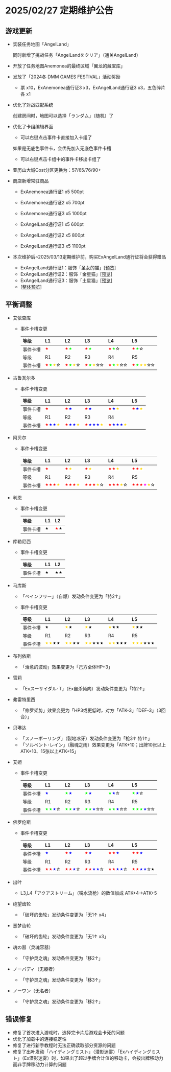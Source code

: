# 2025/02/27 定期维护公告

## 游戏更新

- 实装任务地图「AngelLand」

  同时新增了挑战任务「AngelLandをクリア」（通关AngelLand）

- 开放了任务地图Anemonea的最终区域「翼龙的藏宝库」

- 发放了「2024冬 DMM GAMES FESTIVAL」活动奖励

  - 票 x10，ExAnemonea通行证3 x3，ExAngelLand通行证3 x3，五色碎片各 x1

- 优化了对战匹配系统

  创建房间时，地图可以选择「ランダム」（随机）了

- 优化了卡组编辑界面

  - 可以右键点击事件卡直接加入卡组了

  如果是无底色事件卡，会优先加入无底色事件卡槽

  - 可以右键点击卡组中的事件卡移出卡组了

- 亚历山大城Cost分区更换为：57/65/76/90+

- 商店新增常驻商品

  - ExAnemonea通行证1 x5  500pt
  - ExAnemonea通行证2 x5  700pt
  - ExAnemonea通行证3 x5  1000pt

  - ExAngelLand通行证1 x5  600pt
  - ExAngelLand通行证2 x5  800pt
  - ExAngelLand通行证3 x5  1100pt

- 本次维护后~2025/03/13定期维护前，购买ExAngelLand通行证将会获得赠品

  - ExAngelLand通行证1：服饰「圣女的猫」<a href="imgs/costumes/聖女の猫_Preview.png" target="_blank">[预览]</a>
  - ExAngelLand通行证2：服饰「金星猫」<a href="imgs/costumes/金星猫_Preview.png" target="_blank">[预览]</a>
  - ExAngelLand通行证3：服饰「土星猫」<a href="imgs/costumes/土星猫_Preview.png" target="_blank">[预览]</a>
  - <a href="imgs/costumes/聖女の猫+金星猫+土星猫_Preview.png" target="_blank">[整体预览]</a>

## 平衡调整

- 艾依查库

  - 事件卡槽变更

    | 等级     | L1                                                           | L2                                                           | L3                                                           | L4                                                           | L5                                                           |
    | -------- | ------------------------------------------------------------ | ------------------------------------------------------------ | ------------------------------------------------------------ | ------------------------------------------------------------ | ------------------------------------------------------------ |
    | 事件卡槽 | <img height="16px" src="imgs/icons/star_red.svg" />                             | <img height="16px" src="imgs/icons/star_red.svg" /><img height="16px" src="imgs/icons/star_lime.svg" /> | <img height="16px" src="imgs/icons/star_red.svg" /><img height="16px" src="imgs/icons/star_lime.svg" /> | <img height="16px" src="imgs/icons/star_red.svg" /><img height="16px" src="imgs/icons/star_lime.svg" /><img height="16px" src="imgs/icons/star_outline.svg" /> | <img height="16px" src="imgs/icons/star_red.svg" /><img height="16px" src="imgs/icons/star_lime.svg" /><img height="16px" src="imgs/icons/star_outline.svg" /> |
    | 等级     | R1                                                           | R2                                                           | R3                                                           | R4                                                           | R5                                                           |
    | 事件卡槽 | <img height="16px" src="imgs/icons/star_red.svg" /><img height="16px" src="imgs/icons/star_lime.svg" /><img height="16px" src="imgs/icons/star_gold.svg" /><img height="16px" src="imgs/icons/star_outline.svg" /> | <img height="16px" src="imgs/icons/star_red.svg" /><img height="16px" src="imgs/icons/star_lime.svg" /><img height="16px" src="imgs/icons/star_gold.svg" /><img height="16px" src="imgs/icons/star_outline.svg" /> | <img height="16px" src="imgs/icons/star_red.svg" /><img height="16px" src="imgs/icons/star_lime.svg" /><img height="16px" src="imgs/icons/star_gold.svg" /><img height="16px" src="imgs/icons/star_outline.svg" /><img height="16px" src="imgs/icons/star_outline.svg" /> | <img height="16px" src="imgs/icons/star_red.svg" /><img height="16px" src="imgs/icons/star_lime.svg" /><img height="16px" src="imgs/icons/star_gold.svg" /><img height="16px" src="imgs/icons/star_outline.svg" /><img height="16px" src="imgs/icons/star_outline.svg" /> | <img height="16px" src="imgs/icons/star_red.svg" /><img height="16px" src="imgs/icons/star_lime.svg" /><img height="16px" src="imgs/icons/star_gold.svg" /><img height="16px" src="imgs/icons/star_gold.svg" /><img height="16px" src="imgs/icons/star_outline.svg" /><img height="16px" src="imgs/icons/star_outline.svg" /> |

- 古鲁瓦尔多

  - 事件卡槽变更

    | 等级     | L1                                                           | L2                                                           | L3                                                           | L4                                                           | L5                                                           |
    | -------- | ------------------------------------------------------------ | ------------------------------------------------------------ | ------------------------------------------------------------ | ------------------------------------------------------------ | ------------------------------------------------------------ |
    | 事件卡槽 | <img height="16px" src="imgs/icons/star_red.svg" />                             | <img height="16px" src="imgs/icons/star_red.svg" /><img height="16px" src="imgs/icons/star_blue.svg" /> | <img height="16px" src="imgs/icons/star_red.svg" /><img height="16px" src="imgs/icons/star_blue.svg" /> | <img height="16px" src="imgs/icons/star_red.svg" /><img height="16px" src="imgs/icons/star_blue.svg" /><img height="16px" src="imgs/icons/star_gold.svg" /> | <img height="16px" src="imgs/icons/star_red.svg" /><img height="16px" src="imgs/icons/star_blue.svg" /><img height="16px" src="imgs/icons/star_gold.svg" /> |
    | 等级     | R1                                                           | R2                                                           | R3                                                           | R4                                                           |                                                              |
    | 事件卡槽 | <img height="16px" src="imgs/icons/star_red.svg" /><img height="16px" src="imgs/icons/star_blue.svg" /><img height="16px" src="imgs/icons/star_blue.svg" /><img height="16px" src="imgs/icons/star_gold.svg" /> | <img height="16px" src="imgs/icons/star_red.svg" /><img height="16px" src="imgs/icons/star_blue.svg" /><img height="16px" src="imgs/icons/star_blue.svg" /><img height="16px" src="imgs/icons/star_gold.svg" /> | <img height="16px" src="imgs/icons/star_red.svg" /><img height="16px" src="imgs/icons/star_blue.svg" /><img height="16px" src="imgs/icons/star_blue.svg" /><img height="16px" src="imgs/icons/star_blue.svg" /><img height="16px" src="imgs/icons/star_gold.svg" /> | <img height="16px" src="imgs/icons/star_red.svg" /><img height="16px" src="imgs/icons/star_blue.svg" /><img height="16px" src="imgs/icons/star_blue.svg" /><img height="16px" src="imgs/icons/star_blue.svg" /><img height="16px" src="imgs/icons/star_gold.svg" /> |                                                              |

- 阿贝尔

  - 事件卡槽变更

    | 等级     | L1                                                           | L2                                                           | L3                                                           | L4                                                           | L5                                                           |
    | -------- | ------------------------------------------------------------ | ------------------------------------------------------------ | ------------------------------------------------------------ | ------------------------------------------------------------ | ------------------------------------------------------------ |
    | 事件卡槽 | <img height="16px" src="imgs/icons/star_red.svg" />                             | <img height="16px" src="imgs/icons/star_red.svg" /><img height="16px" src="imgs/icons/star_gold.svg" /> | <img height="16px" src="imgs/icons/star_red.svg" /><img height="16px" src="imgs/icons/star_gold.svg" /> | <img height="16px" src="imgs/icons/star_red.svg" /><img height="16px" src="imgs/icons/star_red.svg" /><img height="16px" src="imgs/icons/star_gold.svg" /> | <img height="16px" src="imgs/icons/star_red.svg" /><img height="16px" src="imgs/icons/star_red.svg" /><img height="16px" src="imgs/icons/star_gold.svg" /> |
    | 等级     | R1                                                           | R2                                                           | R3                                                           | R4                                                           | R5                                                           |
    | 事件卡槽 | <img height="16px" src="imgs/icons/star_red.svg" /><img height="16px" src="imgs/icons/star_red.svg" /><img height="16px" src="imgs/icons/star_red.svg" /><img height="16px" src="imgs/icons/star_gold.svg" /> | <img height="16px" src="imgs/icons/star_red.svg" /><img height="16px" src="imgs/icons/star_red.svg" /><img height="16px" src="imgs/icons/star_red.svg" /><img height="16px" src="imgs/icons/star_gold.svg" /> | <img height="16px" src="imgs/icons/star_red.svg" /><img height="16px" src="imgs/icons/star_red.svg" /><img height="16px" src="imgs/icons/star_red.svg" /><img height="16px" src="imgs/icons/star_gold.svg" /><img height="16px" src="imgs/icons/star_outline.svg" /> | <img height="16px" src="imgs/icons/star_red.svg" /><img height="16px" src="imgs/icons/star_red.svg" /><img height="16px" src="imgs/icons/star_red.svg" /><img height="16px" src="imgs/icons/star_gold.svg" /><img height="16px" src="imgs/icons/star_outline.svg" /> | <img height="16px" src="imgs/icons/star_red.svg" /><img height="16px" src="imgs/icons/star_red.svg" /><img height="16px" src="imgs/icons/star_red.svg" /><img height="16px" src="imgs/icons/star_fuchsia.svg" /><img height="16px" src="imgs/icons/star_gold.svg" /><img height="16px" src="imgs/icons/star_outline.svg" /> |

- 利恩

  - 事件卡槽变更

    | 等级     | L1   | L2                                |
    | -------- | ---- | --------------------------------- |
    | 事件卡槽 | <img height="16px" src="imgs/icons/star_black.svg" />    | <img height="16px" src="imgs/icons/star_red.svg" /><img height="16px" src="imgs/icons/star_black.svg" /> |

- 库勒尼西

  - 事件卡槽变更

    | 等级     | L1   | L2   |
    | -------- | ---- | ---- |
    | 事件卡槽 | <img height="16px" src="imgs/icons/star_black.svg" />    | <img height="16px" src="imgs/icons/star_black.svg" /><img height="16px" src="imgs/icons/star_black.svg" />   |

- 马库斯

  - 「ペインフリー」（自爆）发动条件变更为「特2↑」

  - 事件卡槽变更

    | 等级     | L1                                                           | L2                                                           | L3                                                           | L4                                                           | L5                                                           |
    | -------- | ------------------------------------------------------------ | ------------------------------------------------------------ | ------------------------------------------------------------ | ------------------------------------------------------------ | ------------------------------------------------------------ |
    | 事件卡槽 | <img height="16px" src="imgs/icons/star_black.svg" />                                                            | <img height="16px" src="imgs/icons/star_gold.svg" /><img height="16px" src="imgs/icons/star_black.svg" />                           | <img height="16px" src="imgs/icons/star_gold.svg" /><img height="16px" src="imgs/icons/star_black.svg" />                           | <img height="16px" src="imgs/icons/star_gold.svg" /><img height="16px" src="imgs/icons/star_black.svg" /><img height="16px" src="imgs/icons/star_black.svg" />                          | <img height="16px" src="imgs/icons/star_gold.svg" /><img height="16px" src="imgs/icons/star_black.svg" /><img height="16px" src="imgs/icons/star_black.svg" />                          |
    | 等级     | R1                                                           | R2                                                           | R3                                                           | R4                                                           | R5                                                           |
    | 事件卡槽 | <img height="16px" src="imgs/icons/star_gold.svg" /><img height="16px" src="imgs/icons/star_gold.svg" /><img height="16px" src="imgs/icons/star_black.svg" /><img height="16px" src="imgs/icons/star_black.svg" /> | <img height="16px" src="imgs/icons/star_gold.svg" /><img height="16px" src="imgs/icons/star_gold.svg" /><img height="16px" src="imgs/icons/star_black.svg" /><img height="16px" src="imgs/icons/star_black.svg" /> | <img height="16px" src="imgs/icons/star_gold.svg" /><img height="16px" src="imgs/icons/star_gold.svg" /><img height="16px" src="imgs/icons/star_black.svg" /><img height="16px" src="imgs/icons/star_black.svg" /><img height="16px" src="imgs/icons/star_black.svg" /> | <img height="16px" src="imgs/icons/star_gold.svg" /><img height="16px" src="imgs/icons/star_gold.svg" /><img height="16px" src="imgs/icons/star_black.svg" /><img height="16px" src="imgs/icons/star_black.svg" /><img height="16px" src="imgs/icons/star_black.svg" /> | <img height="16px" src="imgs/icons/star_gold.svg" /><img height="16px" src="imgs/icons/star_gold.svg" /><img height="16px" src="imgs/icons/star_gold.svg" /><img height="16px" src="imgs/icons/star_black.svg" /><img height="16px" src="imgs/icons/star_black.svg" /><img height="16px" src="imgs/icons/star_black.svg" /> |

- 布列依斯

  - 「治愈的波动」效果变更为「己方全体HP+3」

- 雪莉

  - 「Exスーサイダル･T」（Ex自杀倾向）发动条件变更为「特2↑」

- 弗雷特里西

  - 「修罗架势」效果变更为「HP3或更低时，对方「ATK-3」「DEF-3」（3回合）」

- 贝琳达

  - 「スノーボーリング」（裂地冰牙）发动条件变更为「枪3↑ 特1↑」
  - 「ソルベント･レイン」（融魂之雨）效果变更为「ATK+10；出牌10张以上ATK+10、15张以上ATK+15」

- 艾妲

  - 事件卡槽变更

    | 等级     | L1                                                           | L2                                                           | L3                                                           | L4                                                           | L5                                                           |
    | -------- | ------------------------------------------------------------ | ------------------------------------------------------------ | ------------------------------------------------------------ | ------------------------------------------------------------ | ------------------------------------------------------------ |
    | 事件卡槽 | <img height="16px" src="imgs/icons/star_blue.svg" />         | <img height="16px" src="imgs/icons/star_lime.svg" /><img height="16px" src="imgs/icons/star_blue.svg" /> | <img height="16px" src="imgs/icons/star_lime.svg" /><img height="16px" src="imgs/icons/star_blue.svg" /> | <img height="16px" src="imgs/icons/star_lime.svg" /><img height="16px" src="imgs/icons/star_blue.svg" /><img height="16px" src="imgs/icons/star_outline.svg" /> | <img height="16px" src="imgs/icons/star_lime.svg" /><img height="16px" src="imgs/icons/star_blue.svg" /><img height="16px" src="imgs/icons/star_outline.svg" /> |
    | 等级     | R1                                                           | R2                                                           | R3                                                           | R4                                                           | R5                                                           |
    | 事件卡槽 | <img height="16px" src="imgs/icons/star_lime.svg" /><img height="16px" src="imgs/icons/star_lime.svg" /><img height="16px" src="imgs/icons/star_blue.svg" /><img height="16px" src="imgs/icons/star_outline.svg" /> | <img height="16px" src="imgs/icons/star_lime.svg" /><img height="16px" src="imgs/icons/star_lime.svg" /><img height="16px" src="imgs/icons/star_blue.svg" /><img height="16px" src="imgs/icons/star_outline.svg" /> | <img height="16px" src="imgs/icons/star_lime.svg" /><img height="16px" src="imgs/icons/star_lime.svg" /><img height="16px" src="imgs/icons/star_blue.svg" /><img height="16px" src="imgs/icons/star_outline.svg" /><img height="16px" src="imgs/icons/star_outline.svg" /> | <img height="16px" src="imgs/icons/star_lime.svg" /><img height="16px" src="imgs/icons/star_lime.svg" /><img height="16px" src="imgs/icons/star_blue.svg" /><img height="16px" src="imgs/icons/star_outline.svg" /><img height="16px" src="imgs/icons/star_outline.svg" /> | <img height="16px" src="imgs/icons/star_lime.svg" /><img height="16px" src="imgs/icons/star_lime.svg" /><img height="16px" src="imgs/icons/star_lime.svg" /><img height="16px" src="imgs/icons/star_blue.svg" /><img height="16px" src="imgs/icons/star_outline.svg" /><img height="16px" src="imgs/icons/star_outline.svg" /> |

- 佛罗伦斯

  - 事件卡槽变更

    | 等级     | L1                                                           | L2                                                           | L3                                                           | L4                                                           | L5                                                           |
    | -------- | ------------------------------------------------------------ | ------------------------------------------------------------ | ------------------------------------------------------------ | ------------------------------------------------------------ | ------------------------------------------------------------ |
    | 事件卡槽 | <img height="16px" src="imgs/icons/star_blue.svg" />                            | <img height="16px" src="imgs/icons/star_red.svg" /><img height="16px" src="imgs/icons/star_blue.svg" /> | <img height="16px" src="imgs/icons/star_red.svg" /><img height="16px" src="imgs/icons/star_blue.svg" /> | <img height="16px" src="imgs/icons/star_red.svg" /><img height="16px" src="imgs/icons/star_red.svg" /><img height="16px" src="imgs/icons/star_blue.svg" /> | <img height="16px" src="imgs/icons/star_red.svg" /><img height="16px" src="imgs/icons/star_red.svg" /><img height="16px" src="imgs/icons/star_blue.svg" /> |
    | 等级     | R1                                                           | R2                                                           | R3                                                           | R4                                                           | R5                                                           |
    | 事件卡槽 | <img height="16px" src="imgs/icons/star_red.svg" /><img height="16px" src="imgs/icons/star_red.svg" /><img height="16px" src="imgs/icons/star_blue.svg" /><img height="16px" src="imgs/icons/star_outline.svg" /> | <img height="16px" src="imgs/icons/star_red.svg" /><img height="16px" src="imgs/icons/star_red.svg" /><img height="16px" src="imgs/icons/star_blue.svg" /><img height="16px" src="imgs/icons/star_outline.svg" /> | <img height="16px" src="imgs/icons/star_red.svg" /><img height="16px" src="imgs/icons/star_red.svg" /><img height="16px" src="imgs/icons/star_blue.svg" /><img height="16px" src="imgs/icons/star_blue.svg" /><img height="16px" src="imgs/icons/star_outline.svg" /> | <img height="16px" src="imgs/icons/star_red.svg" /><img height="16px" src="imgs/icons/star_red.svg" /><img height="16px" src="imgs/icons/star_blue.svg" /><img height="16px" src="imgs/icons/star_blue.svg" /><img height="16px" src="imgs/icons/star_outline.svg" /> | <img height="16px" src="imgs/icons/star_red.svg" /><img height="16px" src="imgs/icons/star_red.svg" /><img height="16px" src="imgs/icons/star_blue.svg" /><img height="16px" src="imgs/icons/star_blue.svg" /><img height="16px" src="imgs/icons/star_outline.svg" /><img height="16px" src="imgs/icons/star_black.svg" /> |

- 出叶

  - L3,L4「アクアストリーム」（锐水流枪）的数值加成 ATK+4→ATK+5

- 绝望齿轮

  - 「破坏的齿轮」发动条件变更为「无1↑ x4」

- 恶梦齿轮

  - 「破坏的齿轮」发动条件变更为「无1↑ x3」

- 魂の器（灵魂容器）

  - 「守护灵之魂」发动条件变更为「移2↑」

- ノーバディ（无躯者）

  - 「守护灵之魂」发动条件变更为「移3↑」

- ノーワン（无名者）

  - 「守护灵之魂」发动条件变更为「移2↑」

## 错误修复

- 修复了首次进入游戏时，选择完卡片后游戏会卡死的问题
- 优化了加载中的连接稳定性
- 修复了进行新手教程时无法正确读取部分资源的问题
- 修复了出叶发动「ハイディングミスト」（潜影迷雾）「Exハイディングミスト」（Ex潜影迷雾）时，如果出了超过手牌合计值的移动卡，会按出牌移动力而非手牌移动力计算的问题

